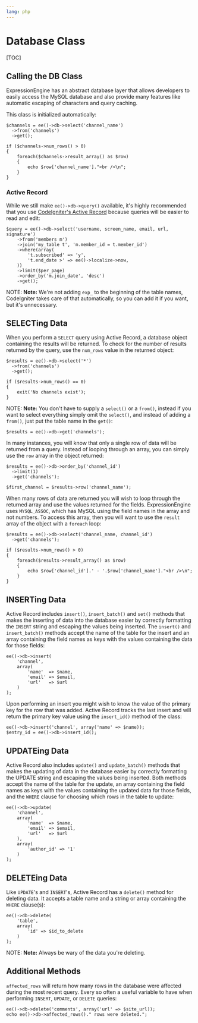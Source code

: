 ```yaml
---
lang: php
---
```


<!--
    This source file is part of the open source project
    ExpressionEngine User Guide (https://github.com/ExpressionEngine/ExpressionEngine-User-Guide)

    @link      https://expressionengine.com/
    @copyright Copyright (c) 2003-2020, Packet Tide, LLC (https://packettide.com)
    @license   https://expressionengine.com/license Licensed under Apache License, Version 2.0
-->

# Database Class

[TOC]

## Calling the DB Class

ExpressionEngine has an abstract database layer that allows developers to easily access the MySQL database and also provide many features like automatic escaping of characters and query caching.

This class is initialized automatically:

    $channels = ee()->db->select('channel_name')
      ->from('channels')
      ->get();

    if ($channels->num_rows() > 0)
    {
        foreach($channels->result_array() as $row)
        {
            echo $row['channel_name']."<br />\n";
        }
    }

### Active Record

While we still make `ee()->db->query()` available, it's highly recommended that you use [CodeIgniter's Active Record](https://ellislab.com/codeigniter/user-guide/database/active_record.html) because queries will be easier to read and edit:

    $query = ee()->db->select('username, screen_name, email, url, signature')
        ->from('members m')
        ->join('my_table t', 'm.member_id = t.member_id')
        ->where(array(
            't.subscribed' => 'y',
            't.end_date >' => ee()->localize->now,
        ))
        ->limit($per_page)
        ->order_by('m.join_date', 'desc')
        ->get();

NOTE: **Note:** We're not adding `exp_` to the beginning of the table names, CodeIgniter takes care of that automatically, so you can add it if you want, but it's unnecessary.

## SELECTing Data

When you perform a `SELECT` query using Active Record, a database object containing the results will be returned. To check for the number of results returned by the query, use the `num_rows` value in the returned object:

    $results = ee()->db->select('*')
      ->from('channels')
      ->get();

    if ($results->num_rows() == 0)
    {
        exit('No channels exist');
    }

NOTE: **Note:** You don't have to supply a `select()` or a `from()`, instead if you want to select everything simply omit the `select()`, and instead of adding a `from()`, just put the table name in the `get()`:

    $results = ee()->db->get('channels');

In many instances, you will know that only a single row of data will be returned from a query. Instead of looping through an array, you can simply use the `row` array in the object returned:

    $results = ee()->db->order_by('channel_id')
      ->limit(1)
      ->get('channels');

    $first_channel = $results->row('channel_name');

When many rows of data are returned you will wish to loop through the returned array and use the values returned for the fields. ExpressionEngine uses `MYSQL_ASSOC`, which has MySQL using the field names in the array and not numbers. To access this array, then you will want to use the `result` array of the object with a `foreach` loop:

    $results = ee()->db->select('channel_name, channel_id')
      ->get('channels');

    if ($results->num_rows() > 0)
    {
        foreach($results->result_array() as $row)
        {
            echo $row['channel_id'].' - '.$row['channel_name']."<br />\n";
        }
    }

## INSERTing Data

Active Record includes `insert()`, `insert_batch()` and `set()` methods that makes the inserting of data into the database easier by correctly formatting the `INSERT` string and escaping the values being inserted. The `insert()` and `insert_batch()` methods accept the name of the table for the insert and an array containing the field names as keys with the values containing the data for those fields:

    ee()->db->insert(
        'channel',
        array(
            'name'  => $name,
            'email' => $email,
            'url'   => $url
        )
    );

Upon performing an insert you might wish to know the value of the primary key for the row that was added. Active Record tracks the last insert and will return the primary key value using the `insert_id()` method of the class:

    ee()->db->insert('channel', array('name' => $name));
    $entry_id = ee()->db->insert_id();

## UPDATEing Data

Active Record also includes `update()` and `update_batch()` methods that makes the updating of data in the database easier by correctly formatting the UPDATE string and escaping the values being inserted. Both methods accept the name of the table for the update, an array containing the field names as keys with the values containing the updated data for those fields, and the `WHERE` clause for choosing which rows in the table to update:

    ee()->db->update(
        'channel',
        array(
            'name'  => $name,
            'email' => $email,
            'url'   => $url
        ),
        array(
            'author_id' => '1'
        )
    );

## DELETEing Data

Like `UPDATE`'s and `INSERT`'s, Active Record has a `delete()` method for deleting data. It accepts a table name and a string or array containing the `WHERE` clause(s):

    ee()->db->delete(
        'table',
        array(
            'id' => $id_to_delete
        )
    );

NOTE: **Note:** Always be wary of the data you're deleting.

## Additional Methods

`affected_rows` will return how many rows in the database were affected during the most recent query. Every so often a useful variable to have when performing `INSERT`, `UPDATE`, or `DELETE` queries:

    ee()->db->delete('comments', array('url' => $site_url));
    echo ee()->db->affected_rows()." rows were deleted.";
